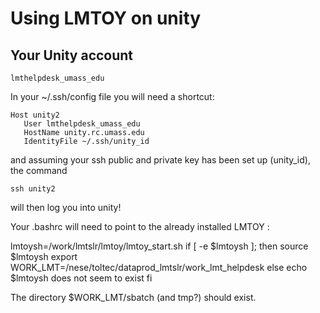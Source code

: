 # Using LMTOY on unity

## Your Unity account

    lmthelpdesk_umass_edu
	
In your ~/.ssh/config file you will need a shortcut:

    Host unity2
       User lmthelpdesk_umass_edu
       HostName unity.rc.umass.edu
       IdentityFile ~/.ssh/unity_id
	   
and assuming your ssh public and private key has been set up (unity_id), the command

    ssh unity2
	
will then log you into unity!


Your .bashrc will need to point to the already installed LMTOY :

lmtoysh=/work/lmtslr/lmtoy/lmtoy_start.sh
if [ -e $lmtoysh ]; then
    source $lmtoysh
    export WORK_LMT=/nese/toltec/dataprod_lmtslr/work_lmt_helpdesk
else
    echo $lmtoysh does not seem to exist
fi

The directory $WORK_LMT/sbatch (and tmp?) should exist.

